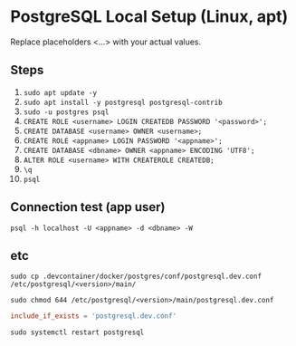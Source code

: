 # PostgreSQL Local Setup (Linux, apt)

Replace placeholders <...> with your actual values.

## Steps

1. `sudo apt update -y`
2. `sudo apt install -y postgresql postgresql-contrib`
3. `sudo -u postgres psql`
4. `CREATE ROLE <username> LOGIN CREATEDB PASSWORD '<password>';`
5. `CREATE DATABASE <username> OWNER <username>;`
6. `CREATE ROLE <appname> LOGIN PASSWORD '<appname>';`
7. `CREATE DATABASE <dbname> OWNER <appname> ENCODING 'UTF8';`
8. `ALTER ROLE <username> WITH CREATEROLE CREATEDB;`
9. `\q`
10. `psql`

## Connection test (app user)
`psql -h localhost -U <appname> -d <dbname> -W`

## etc
`sudo cp .devcontainer/docker/postgres/conf/postgresql.dev.conf /etc/postgresql/<version>/main/`

`sudo chmod 644 /etc/postgresql/<version>/main/postgresql.dev.conf`


```postgresql.conf
include_if_exists = 'postgresql.dev.conf'
```

`sudo systemctl restart postgresql`
